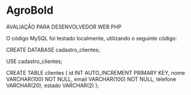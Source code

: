 # AgroBold
AVALIAÇÃO PARA DESENVOLVEDOR WEB PHP

O código MySQL foi testado localmente, utilizando o seguinte código:

CREATE DATABASE cadastro_clientes;

USE cadastro_clientes;

CREATE TABLE clientes (
    id INT AUTO_INCREMENT PRIMARY KEY,
    nome VARCHAR(100) NOT NULL,
    email VARCHAR(100) NOT NULL,
    telefone VARCHAR(20),
    estado VARCHAR(2)
);

